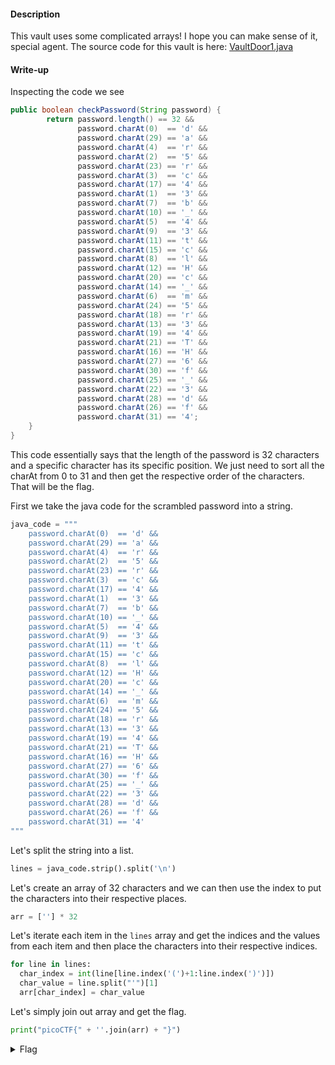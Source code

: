 #### Description

This vault uses some complicated arrays! I hope you can make sense of it, special agent. The source code for this vault is here: [VaultDoor1.java](VaultDoor1.java)

#### Write-up

Inspecting the code we see

```java
public boolean checkPassword(String password) {
        return password.length() == 32 &&
               password.charAt(0)  == 'd' &&
               password.charAt(29) == 'a' &&
               password.charAt(4)  == 'r' &&
               password.charAt(2)  == '5' &&
               password.charAt(23) == 'r' &&
               password.charAt(3)  == 'c' &&
               password.charAt(17) == '4' &&
               password.charAt(1)  == '3' &&
               password.charAt(7)  == 'b' &&
               password.charAt(10) == '_' &&
               password.charAt(5)  == '4' &&
               password.charAt(9)  == '3' &&
               password.charAt(11) == 't' &&
               password.charAt(15) == 'c' &&
               password.charAt(8)  == 'l' &&
               password.charAt(12) == 'H' &&
               password.charAt(20) == 'c' &&
               password.charAt(14) == '_' &&
               password.charAt(6)  == 'm' &&
               password.charAt(24) == '5' &&
               password.charAt(18) == 'r' &&
               password.charAt(13) == '3' &&
               password.charAt(19) == '4' &&
               password.charAt(21) == 'T' &&
               password.charAt(16) == 'H' &&
               password.charAt(27) == '6' &&
               password.charAt(30) == 'f' &&
               password.charAt(25) == '_' &&
               password.charAt(22) == '3' &&
               password.charAt(28) == 'd' &&
               password.charAt(26) == 'f' &&
               password.charAt(31) == '4';
    }
}
```

This code essentially says that the length of the password is 32 characters and a specific character has its specific position. We just need to sort all the charAt from 0 to 31 and then get the respective order of the characters. That will be the flag.

First we take the java code for the scrambled password into a string.

```python
java_code = """
    password.charAt(0)  == 'd' &&
    password.charAt(29) == 'a' &&
    password.charAt(4)  == 'r' &&
    password.charAt(2)  == '5' &&
    password.charAt(23) == 'r' &&
    password.charAt(3)  == 'c' &&
    password.charAt(17) == '4' &&
    password.charAt(1)  == '3' &&
    password.charAt(7)  == 'b' &&
    password.charAt(10) == '_' &&
    password.charAt(5)  == '4' &&
    password.charAt(9)  == '3' &&
    password.charAt(11) == 't' &&
    password.charAt(15) == 'c' &&
    password.charAt(8)  == 'l' &&
    password.charAt(12) == 'H' &&
    password.charAt(20) == 'c' &&
    password.charAt(14) == '_' &&
    password.charAt(6)  == 'm' &&
    password.charAt(24) == '5' &&
    password.charAt(18) == 'r' &&
    password.charAt(13) == '3' &&
    password.charAt(19) == '4' &&
    password.charAt(21) == 'T' &&
    password.charAt(16) == 'H' &&
    password.charAt(27) == '6' &&
    password.charAt(30) == 'f' &&
    password.charAt(25) == '_' &&
    password.charAt(22) == '3' &&
    password.charAt(28) == 'd' &&
    password.charAt(26) == 'f' &&
    password.charAt(31) == '4'
"""
```

Let's split the string into a list.

```python
lines = java_code.strip().split('\n')
```

Let's create an array of 32 characters and we can then use the index to put the characters into their respective places.

```python
arr = [''] * 32
```

Let's iterate each item in the `lines` array and get the indices and the values from each item and then place the characters into their respective indices.

```python
for line in lines:
  char_index = int(line[line.index('(')+1:line.index(')')])
  char_value = line.split("'")[1]
  arr[char_index] = char_value
```

Let's simply join out array and get the flag.

```python
print("picoCTF{" + ''.join(arr) + "}")
```

<details>
 <summary>Flag</summary>
 picoCTF{d35cr4mbl3_tH3_cH4r4cT3r5_f6daf4}
</details>
